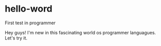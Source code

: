 # hello-word
First test in programmer

Hey guys!
I'm new in this fascinating world os programmer languagues. Let's try it.
